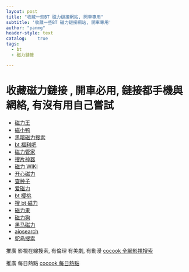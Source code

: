 ```yaml
---
layout: post
title: "收藏一些BT 磁力鏈接網站, 開車專用"
subtitle: '收藏一些BT 磁力鏈接網站, 開車專用'
author: "panmg"
header-style: text
catalog:    true
tags:
  - bt 
  - 磁力鏈接

---
```



# 收藏磁力鏈接 , 開車必用, 鏈接都手機與網絡, 有沒有用自己嘗試

*   [磁力王](https://search.cocook.cn/redirect?url=https://ciliwang.org/)
*   [磁小鸭](https://search.cocook.cn/redirect?url=https://www.cixiaoya.cc/)
*   [黑暗磁力搜索](https://search.cocook.cn/redirect?url=https://www.iheian.co/)
*   [bt 福利吧](https://search.cocook.cn/redirect?url=https://t.cn/AiBQ5Tic)
*   [磁力管家](https://search.cocook.cn/redirect?url=http://7pp.me)
*   [搜片神器](https://search.cocook.cn/redirect?url=https://letbt.vip/)
*   [磁力 WIKI](https://search.cocook.cn/redirect?url=https://www.ciliwiki.net/search/%E5%90%8D%E4%BE%A6%E6%8E%A2%E6%9F%AF%E5%8D%97-1-time.html)
*   [开心磁力](https://search.cocook.cn/redirect?url=http://cili78.xyz/)
*   [查种子](https://search.cocook.cn/redirect?url=https://chazhongzi01.com/)
*   [爱磁力](https://search.cocook.cn/redirect?url=https://www.icili.cc/)
*   [bt 樱桃](https://search.cocook.cn/redirect?url=https://www.btcherries.org/)
*   [搜 bt 磁力](https://search.cocook.cn/redirect?url=https://www.sobt.me/)
*   [磁力果](https://search.cocook.cn/redirect?url=https://ciliguo.cc)
*   [磁力狗](https://search.cocook.cn/redirect?url=https://www.cilidog.biz/)
*   [黑马磁力](https://search.cocook.cn/redirect?url=https://heimacili.icu/)
*   [aiosearch](https://search.cocook.cn/redirect?url=https://www.aiosearch.com/)
*   [鸵鸟搜索](https://search.cocook.cn/redirect?url=http://bt.ituoniao.com.cn/)

推廣 影視在線搜索, 有倫理 有美劇, 有動漫   [cocook 全網影視搜索](https://search.cocook.cn/)

推廣 每日熱點   [cocook 每日熱點](https://blog.cocook.cn/)

